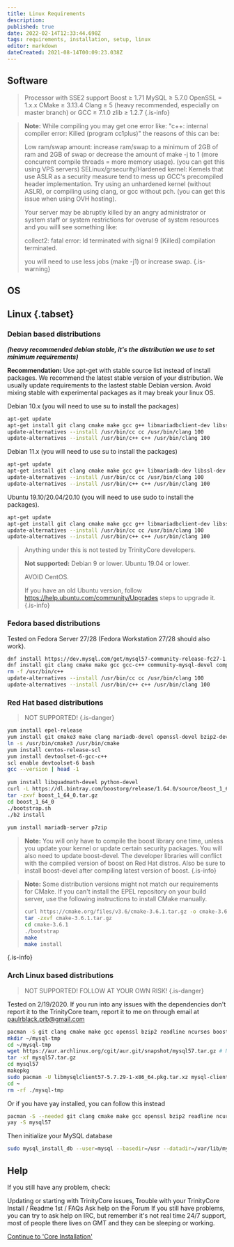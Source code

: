 ```yaml
---
title: Linux Requirements
description: 
published: true
date: 2022-02-14T12:33:44.698Z
tags: requirements, installation, setup, linux
editor: markdown
dateCreated: 2021-08-14T00:09:23.038Z
---
```


## Software
>Processor with SSE2 support 
>Boost ≥ 1.71
>MySQL ≥ 5.7.0
>OpenSSL = 1.x.x
>CMake ≥ 3.13.4
>Clang  ≥ 5 (heavy recommended, especially on master branch) or GCC ≥ 7.1.0
>zlib ≥ 1.2.7
{.is-info}


>**Note:**
>While compiling you may get one error like: "c++: internal compiler error: Killed (program cc1plus)" the reasons of this can be:
>
>Low ram/swap amount: increase ram/swap to a minimum of 2GB of ram and 2GB of swap or decrease the amount of make -j to 1 (more concurrent compile threads = more memory usage). (you can get this using VPS servers)
>SELinux/grsecurity/Hardened kernel: Kernels that use ASLR as a security measure tend to mess up GCC's precompiled header implementation. Try using an unhardened kernel (without ASLR), or compiling using clang, or gcc without pch. (you can get this issue when using OVH hosting).
>
>
>
>Your server may be abruptly killed by an angry administrator or system staff or system restrictions for overuse of system resources and you willl see something like:
>
>collect2: fatal error: ld terminated with signal 9 [Killed] compilation terminated.
>
>you will need to use less jobs (make -j1) or increase swap.
{.is-warning}

## OS
## Linux {.tabset}
### Debian based distributions
***(heavy recommended debian stable, it's the distribution we use to set minimum requirements)***

**Recommendation:** Use apt-get with stable source list instead of install packages. We recommend the latest stable version of your distribution. We usually update requirements to the lastest stable Debian version. Avoid mixing stable with experimental packages as it may break your linux OS.

Debian 10.x (you will need to use su to install the packages)
<div class="next-codeblock-no-line-numbers"></div>

```bash
apt-get update
apt-get install git clang cmake make gcc g++ libmariadbclient-dev libssl-dev libbz2-dev libreadline-dev libncurses-dev libboost-all-dev mariadb-server p7zip default-libmysqlclient-dev
update-alternatives --install /usr/bin/cc cc /usr/bin/clang 100
update-alternatives --install /usr/bin/c++ c++ /usr/bin/clang 100
```

Debian 11.x (you will need to use su to install the packages)
<div class="next-codeblock-no-line-numbers"></div>

```bash
apt-get update
apt-get install git clang cmake make gcc g++ libmariadb-dev libssl-dev libbz2-dev libreadline-dev libncurses-dev libboost-all-dev mariadb-server p7zip default-libmysqlclient-dev
update-alternatives --install /usr/bin/cc cc /usr/bin/clang 100
update-alternatives --install /usr/bin/c++ c++ /usr/bin/clang 100
```

Ubuntu 19.10/20.04/20.10 (you will need to use sudo to install the packages).
<div class="next-codeblock-no-line-numbers"></div>

```bash
apt-get update
apt-get install git clang cmake make gcc g++ libmariadbclient-dev libssl-dev libbz2-dev libreadline-dev libncurses-dev libboost-all-dev mariadb-server p7zip libmariadb-client-lgpl-dev-compat
update-alternatives --install /usr/bin/cc cc /usr/bin/clang 100
update-alternatives --install /usr/bin/c++ c++ /usr/bin/clang 100
```

> Anything under this is not tested by TrinityCore developers.
> 
> **Not supported:** Debian 9 or lower. Ubuntu 19.04 or lower.
> 
> AVOID CentOS.
> 
> If you have an old Ubuntu version, follow https://help.ubuntu.com/community/Upgrades steps to upgrade it.
{.is-info}

### Fedora based distributions
Tested on Fedora Server 27/28 (Fedora Workstation 27/28 should also work).
<div class="next-codeblock-no-line-numbers"></div>

```bash
dnf install https://dev.mysql.com/get/mysql57-community-release-fc27-1.noarch.rpm
dnf install git clang cmake make gcc gcc-c++ community-mysql-devel compat-openssl10-devel bzip2-devel readline-devel ncurses-devel boost-devel community-mysql-server p7zip
rm -f /usr/bin/c++
update-alternatives --install /usr/bin/cc cc /usr/bin/clang 100
update-alternatives --install /usr/bin/c++ c++ /usr/bin/clang 100
```

### Red Hat based distributions

> NOT SUPPORTED!
{.is-danger}

<div class="next-codeblock-no-line-numbers"></div>

```bash
yum install epel-release
yum install git cmake3 make clang mariadb-devel openssl-devel bzip2-devel readline-devel ncurses-devel gcc-c++
ln -s /usr/bin/cmake3 /usr/bin/cmake
yum install centos-release-scl
yum install devtoolset-6-gcc-c++
scl enable devtoolset-6 bash
gcc --version | head -1
 
yum install libquadmath-devel python-devel
curl -L https://dl.bintray.com/boostorg/release/1.64.0/source/boost_1_64_0.tar.gz -o boost_1_64_0.tar.gz
tar -zxvf boost_1_64_0.tar.gz
cd boost_1_64_0
./bootstrap.sh
./b2 install
 
yum install mariadb-server p7zip 
```
> **Note:** You will only have to compile the boost library one time, unless you update your kernel or update certain security packages. You will also need to update boost-devel. The developer libraries will conflict with the compiled version of boost on Red Hat distros. Also be sure to install boost-devel after compiling latest version of boost.
{.is-info}


> **Note:** Some distribution versions might not match our requirements for CMake. If you can't install the EPEL repository on your build server, use the following instructions to install CMake manually.
>
><div class="next-codeblock-no-line-numbers"></div>
>
>```bash
>curl https://cmake.org/files/v3.6/cmake-3.6.1.tar.gz -o cmake-3.6.1.tar.gz
>tar -zxvf cmake-3.6.1.tar.gz
>cd cmake-3.6.1
>./bootstrap
>make
>make install
>```
{.is-info}


### Arch Linux based distributions

> NOT SUPPORTED!
> FOLLOW AT YOUR OWN RISK!
{.is-danger}

Tested on 2/19/2020. If you run into any issues with the dependencies don't report it to the TrinityCore team, report it to me on through email at paulrblack.prb@gmail.com
<div class="next-codeblock-no-line-numbers"></div>

```bash
pacman -S git clang cmake make gcc openssl bzip2 readline ncurses boost p7zip rpcsvc-proto
mkdir ~/mysql-tmp
cd ~/mysql-tmp
wget https://aur.archlinux.org/cgit/aur.git/snapshot/mysql57.tar.gz # Note if this no longer exists go here and download the snapshot https://aur.archlinux.org/packages/mysql57/
tar -xf mysql57.tar.gz
cd mysql57
makepkg
sudo pacman -U libmysqlclient57-5.7.29-1-x86_64.pkg.tar.xz mysql-clients57-5.7.29-1-x86_64.pkg.tar.xz mysql57-5.7.29-1-x86_64.pkg.tar.xz
cd ~
rm -rf ./mysql-tmp
```
Or if you have yay installed, you can follow this instead
<div class="next-codeblock-no-line-numbers"></div>

```bash
pacman -S --needed git clang cmake make gcc openssl bzip2 readline ncurses boost p7zip rpcsvc-proto
yay -S mysql57
```
Then initialize your MySQL database
<div class="next-codeblock-no-line-numbers"></div>

```bash
sudo mysql_install_db --user=mysql --basedir=/usr --datadir=/var/lib/mysql
```

## Help
If you still have any problem, check:

Updating or starting with TrinityCore issues, Trouble with your TrinityCore Install / Readme 1st / FAQs
Ask help on the Forum
If you still have problems, you can try to ask help on IRC, but remember it's not real time 24/7 support, most of people there lives on GMT and they can be sleeping or working.

<a href="https://dev.trinitycore.info/en/install/Core-Installation/linux-core-installation" class="mt-5 v-btn v-btn--depressed v-btn--flat v-btn--outlined theme--light v-size--default darkblue--text text--lighten-3"><span class="v-btn__content"><span>Continue to 'Core Installation'</span><i aria-hidden="true" class="v-icon notranslate v-icon--right mdi mdi-arrow-right theme--light"></i></span></a>
